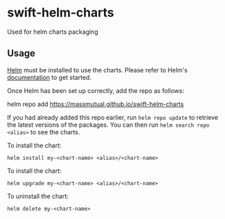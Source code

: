 # swift-helm-charts
Used for helm charts packaging 

## Usage

[Helm](https://helm.sh) must be installed to use the charts.  Please refer to
Helm's [documentation](https://helm.sh/docs) to get started.

Once Helm has been set up correctly, add the repo as follows:

  helm repo add <alias>   https://massmutual.github.io/swift-helm-charts

If you had already added this repo earlier, run `helm repo update` to retrieve
the latest versions of the packages.  You can then run `helm search repo
<alias>` to see the charts.

To install the <chart-name> chart:

    helm install my-<chart-name> <alias>/<chart-name>

To install the <chart-name> chart:

    helm upgrade my-<chart-name> <alias>/<chart-name>

  To uninstall the chart:

    helm delete my-<chart-name>
